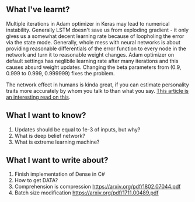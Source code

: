 ## What I've learnt?

Multiple iterations in Adam optimizer in Keras may lead to numerical instability. Generally LSTM
doesn't save us from exploding gradient - it only gives us a somewhat decent learning rate because
of loopholing the error via the state mode. Generally, whole mess with neural networks is about 
providing reasonable differentials of the error function to every node in the network and turn
it to reasonable weight changes. Adam optimizer on default settings has neglibile learning rate 
after many iterations and this causes absurd weight updates. Changing the beta parameters from
(0.9, 0.999 to 0.999, 0.999999) fixes the problem.

The network effect in humans is kinda great, if you can estimate personality traits more accurately
by whom you talk to than what you say. [This article is an interesting read on this][1].

## What I want to know?

1. Updates should be equal to 1e-3 of inputs, but why?
2. What is deep belief network?
3. What is extreme learning machine?

## What I want to write about?

1. Finish implementation of Dense in C#
2. How to get DATA?
3. Comprehension is compression https://arxiv.org/pdf/1802.07044.pdf
4. Batch size modification https://arxiv.org/pdf/1711.00489.pdf


[1]: https://blog.acolyer.org/2017/02/16/beyond-the-words-predicting-user-personality-from-heterogeneous-information/
